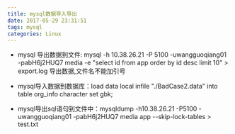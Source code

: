 ```yaml
---
title: mysql数据导入导出
date: 2017-05-29 23:31:51
tags: mysql
categories: Linux
---
```

* mysql 导出数据到文件: 
mysql -h 10.38.26.21 -P 5100 -uwangguoqiang01 -pabH6j2HUQ7 media -e "select id from app order by id desc limit 10" > export.log
导出数据,文件名不能加引号

* mysql导入数据到数据库：load data local infile "./BadCase2.data" into table org_info character set gbk;

* mysql导出sql语句到文件中：mysqldump -h10.38.26.21 -P5100 -uwangguoqiang01 -pabH6j2HUQ7 media app --skip-lock-tables > test.txt
